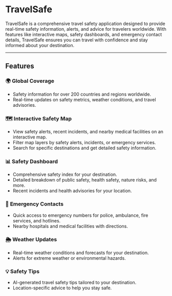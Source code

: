 # TravelSafe

TravelSafe is a comprehensive travel safety application designed to provide real-time safety information, alerts, and advice for travelers worldwide. With features like interactive maps, safety dashboards, and emergency contact details, TravelSafe ensures you can travel with confidence and stay informed about your destination.

---

## Features

### 🌍 **Global Coverage**

-   Safety information for over 200 countries and regions worldwide.
-   Real-time updates on safety metrics, weather conditions, and travel advisories.

### 🗺️ **Interactive Safety Map**

-   View safety alerts, recent incidents, and nearby medical facilities on an interactive map.
-   Filter map layers by safety alerts, incidents, or emergency services.
-   Search for specific destinations and get detailed safety information.

### 📊 **Safety Dashboard**

-   Comprehensive safety index for your destination.
-   Detailed breakdown of public safety, health safety, nature risks, and more.
-   Recent incidents and health advisories for your location.

### 🚨 **Emergency Contacts**

-   Quick access to emergency numbers for police, ambulance, fire services, and hotlines.
-   Nearby hospitals and medical facilities with directions.

### 🌦️ **Weather Updates**

-   Real-time weather conditions and forecasts for your destination.
-   Alerts for extreme weather or environmental hazards.

### 💡 **Safety Tips**

-   AI-generated travel safety tips tailored to your destination.
-   Location-specific advice to help you stay safe.
